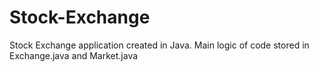 # Stock-Exchange
Stock Exchange application created in Java. Main logic of code stored in Exchange.java and Market.java 
